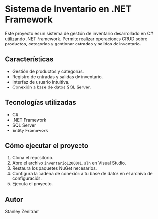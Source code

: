 # Sistema de Inventario en .NET Framework

Este proyecto es un sistema de gestión de inventario desarrollado en C# utilizando .NET Framework. Permite realizar operaciones CRUD sobre productos, categorías y gestionar entradas y salidas de inventario.

## Características

- Gestión de productos y categorías.
- Registro de entradas y salidas de inventario.
- Interfaz de usuario intuitiva.
- Conexión a base de datos SQL Server.

## Tecnologías utilizadas

- C#
- .NET Framework
- SQL Server
- Entity Framework

## Cómo ejecutar el proyecto

1. Clona el repositorio.
2. Abre el archivo `inventario1200001.sln` en Visual Studio.
3. Restaura los paquetes NuGet necesarios.
4. Configura la cadena de conexión a tu base de datos en el archivo de configuración.
5. Ejecuta el proyecto.


## Autor

Stanley Zenitram
